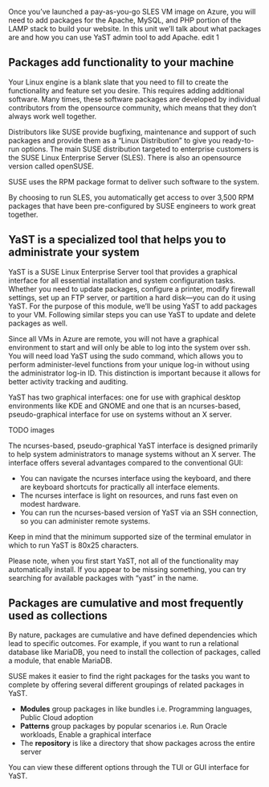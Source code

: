 Once you’ve launched a pay-as-you-go SLES VM image on Azure, you will need to add packages for the Apache, MySQL, and PHP portion of the LAMP stack to build your website. In this unit we’ll talk about what packages are and how you can use YaST admin tool to add Apache. edit 1

## Packages add functionality to your machine

Your Linux engine is a blank slate that you need to fill to create the functionality and feature set you desire. This requires adding additional software. Many times, these software packages are developed by individual contributors from the opensource community, which means that they don’t always work well together.  

Distributors like SUSE provide bugfixing, maintenance and support of such packages and provide them as a “Linux Distribution” to give you ready-to-run options. The main SUSE distribution targeted to enterprise customers is the SUSE Linux Enterprise Server (SLES). There is also an opensource version called openSUSE. 

SUSE uses the RPM package format to deliver such software to the system. 

By choosing to run SLES, you automatically get access to over 3,500 RPM packages that have been pre-configured by SUSE engineers to work great together.  

## YaST is a specialized tool that helps you to administrate your system  

YaST is a SUSE Linux Enterprise Server tool that provides a graphical interface for all essential installation and system configuration tasks. Whether you need to update packages, configure a printer, modify firewall settings, set up an FTP server, or partition a hard disk—you can do it using YaST. For the purpose of this module, we’ll be using YaST to add packages to your VM. Following similar steps you can use YaST to update and delete packages as well.  

Since all VMs in Azure are remote, you will not have a graphical environment to start and will only be able to log into the system over ssh. You will need load YaST using the sudo command, which allows you to perform administer-level functions from your unique log-in without using the administrator log-in ID. This distinction is important because it allows for better activity tracking and auditing. 

YaST has two graphical interfaces: one for use with graphical desktop environments like KDE and GNOME and one that is an ncurses-based, pseudo-graphical interface for use on systems without an X server.  

TODO images

The ncurses-based, pseudo-graphical YaST interface is designed primarily to help system administrators to manage systems without an X server. The interface offers several advantages compared to the conventional GUI:  

- You can navigate the ncurses interface using the keyboard, and there are keyboard shortcuts for practically all interface elements.  
- The ncurses interface is light on resources, and runs fast even on modest hardware.  
- You can run the ncurses-based version of YaST via an SSH connection, so you can administer remote systems.  

Keep in mind that the minimum supported size of the terminal emulator in which to run YaST is 80x25 characters.  

Please note, when you first start YaST, not all of the functionality may automatically install. If you appear to be missing something, you can try searching for available packages with “yast” in the name.

## Packages are cumulative and most frequently used as collections  

By nature, packages are cumulative and have defined dependencies which lead to specific outcomes. For example, if you want to run a relational database like MariaDB, you need to install the collection of packages, called a module, that enable MariaDB.  

SUSE makes it easier to find the right packages for the tasks you want to complete by offering several different groupings of related packages in YaST.  

- **Modules** group packages in like bundles i.e. Programming languages, Public Cloud adoption  
- **Patterns** group packages by popular scenarios i.e. Run Oracle workloads, Enable a graphical interface 
- The **repository** is like a directory that show packages across the entire server  

You can view these different options through the TUI or GUI interface for YaST.
